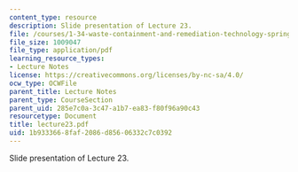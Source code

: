 ```yaml
---
content_type: resource
description: Slide presentation of Lecture 23.
file: /courses/1-34-waste-containment-and-remediation-technology-spring-2004/1b9333668faf2086d85606332c7c0392_lecture23.pdf
file_size: 1009047
file_type: application/pdf
learning_resource_types:
- Lecture Notes
license: https://creativecommons.org/licenses/by-nc-sa/4.0/
ocw_type: OCWFile
parent_title: Lecture Notes
parent_type: CourseSection
parent_uid: 285e7c0a-3c47-a1b7-ea83-f80f96a90c43
resourcetype: Document
title: lecture23.pdf
uid: 1b933366-8faf-2086-d856-06332c7c0392
---
```

Slide presentation of Lecture 23.